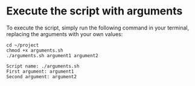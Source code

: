 # Execute the script with arguments

To execute the script, simply run the following command in your terminal, replacing the arguments with your own values:

```shell
cd ~/project
chmod +x arguments.sh
./arguments.sh argument1 argument2
```

```text
Script name: ./arguments.sh
First argument: argument1
Second argument: argument2
```
